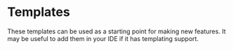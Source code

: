 # Templates

These templates can be used as a starting point for making new features. It may be useful to add them in your IDE if it has templating support.
